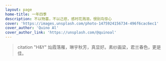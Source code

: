 ```yaml
---
layout: page
home-title: 一年四季
description: 不以物喜，不以己悲，感时花溅泪，恨别鸟惊心
cover: 'https://images.unsplash.com/photo-1475924156734-496f6cac6ec1'
cover_author: 'Quino Al'
cover_author_link: 'https://unsplash.com/@quinoal'
---
```


> citation "H&Y"
> 灿霞落雁，琳宇秋芳，真显好。素纱画梁，君兰春色，更是佳。